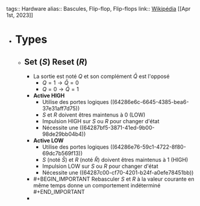 tags:: Hardware
alias:: Bascules, Flip-flop, Flip-flops
link:: [Wikipédia](https://en.wikipedia.org/wiki/Flip-flop_(electronics)) 
[[Apr 1st, 2023]]

- # Types
	- ## Set ($S$) Reset ($R$)
		- La sortie est noté $Q$ et son complément $\bar{Q}$ est l'opposé
			- $Q = 1 \rightarrow \bar{Q} = 0$
			- $Q = 0 \rightarrow \bar{Q} = 1$
		- **Active HIGH**
			- Utilise des portes logiques ((64286e6c-6645-4385-bea6-37e31aff7d75))
			- $S$ et $R$ doivent êtres maintenus à 0 (LOW)
			- Impulsion HIGH sur $S$ ou $R$ pour changer d'état
			- Nécessite une ((64287bf5-3871-41ed-9b00-98de29bb04b4))
		- **Active LOW**
			- Utilise des portes logiques ((64286e76-59c1-4722-8f80-69dc7b569f13))
			- $S$ (noté $\bar{S}$) et $R$ (noté $\bar{R}$) doivent êtres maintenus à 1 (HIGH)
			- Impulsion LOW sur $S$ ou $R$ pour changer d'état
			- Nécessite une ((64287c00-cf70-4201-b24f-a0efe78451bb))
		- #+BEGIN_IMPORTANT
		  Rebasculer $S$ et $R$ à la valeur courante en même temps donne un comportement indéterminé
		  #+END_IMPORTANT
		-